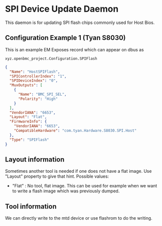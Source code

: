 # SPI Device Update Daemon

This daemon is for updating SPI flash chips commonly used for Host Bios.

## Configuration Example 1 (Tyan S8030)

This is an example EM Exposes record which can appear on dbus as

```text
xyz.openbmc_project.Configuration.SPIFlash
```

```json
{
  "Name": "HostSPIFlash",
  "SPIControllerIndex": "1",
  "SPIDeviceIndex": "0",
  "MuxOutputs": [
    {
      "Name": "BMC_SPI_SEL",
      "Polarity": "High"
    }
  ],
  "VendorIANA": "6653",
  "Layout": "Flat",
  "FirmwareInfo": {
    "VendorIANA": "6653",
    "CompatibleHardware": "com.tyan.Hardware.S8030.SPI.Host"
  },
  "Type": "SPIFlash"
}
```

## Layout information

Sometimes another tool is needed if one does not have a flat image. Use "Layout"
property to give that hint. Possible values:

- "Flat" : No tool, flat image. This can be used for example when we want to
  write a flash image which was previously dumped.

## Tool information

We can directly write to the mtd device or use flashrom to do the writing.
